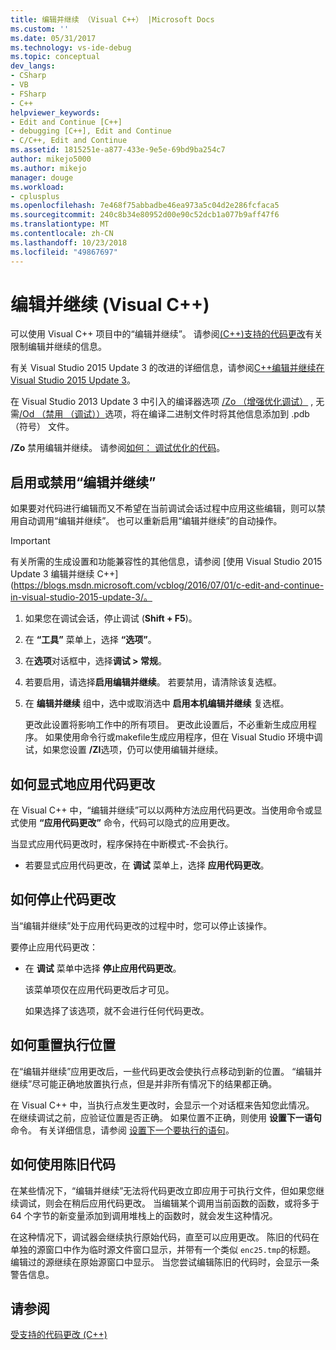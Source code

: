 ```yaml
---
title: 编辑并继续 （Visual C++） |Microsoft Docs
ms.custom: ''
ms.date: 05/31/2017
ms.technology: vs-ide-debug
ms.topic: conceptual
dev_langs:
- CSharp
- VB
- FSharp
- C++
helpviewer_keywords:
- Edit and Continue [C++]
- debugging [C++], Edit and Continue
- C/C++, Edit and Continue
ms.assetid: 1815251e-a877-433e-9e5e-69bd9ba254c7
author: mikejo5000
ms.author: mikejo
manager: douge
ms.workload:
- cplusplus
ms.openlocfilehash: 7e468f75abbadbe46ea973a5c04d2e286fcfaca5
ms.sourcegitcommit: 240c8b34e80952d00e90c52dcb1a077b9aff47f6
ms.translationtype: MT
ms.contentlocale: zh-CN
ms.lasthandoff: 10/23/2018
ms.locfileid: "49867697"
---
```

# <a name="edit-and-continue-visual-c"></a> 编辑并继续 (Visual C++)
可以使用 Visual C++ 项目中的“编辑并继续”。 请参阅[(C++)支持的代码更改](../debugger/supported-code-changes-cpp.md)有关限制编辑并继续的信息。
  
有关 Visual Studio 2015 Update 3 的改进的详细信息，请参阅[C++编辑并继续在 Visual Studio 2015 Update 3](https://blogs.msdn.microsoft.com/vcblog/2016/07/01/c-edit-and-continue-in-visual-studio-2015-update-3/)。  
  
 在 Visual Studio 2013 Update 3 中引入的编译器选项 [/Zo （增强优化调试）](/cpp/build/reference/zo-enhance-optimized-debugging) , 无需[/Od （禁用 （调试））](https://msdn.microsoft.com/library/aafb762y.aspx)选项，将在编译二进制文件时将其他信息添加到 .pdb （符号） 文件。  
  
 **/Zo** 禁用编辑并继续。 请参阅[如何： 调试优化的代码](../debugger/how-to-debug-optimized-code.md)。  
  
##  <a name="BKMK_Enable_or_disable_automatic_invocation_of_Edit_and_Continue"></a> 启用或禁用“编辑并继续”  
 如果要对代码进行编辑而又不希望在当前调试会话过程中应用这些编辑，则可以禁用自动调用“编辑并继续”。 也可以重新启用“编辑并继续”的自动操作。

> [!IMPORTANT]
> 有关所需的生成设置和功能兼容性的其他信息，请参阅 [使用 Visual Studio 2015 Update 3 编辑并继续 C++] (https://blogs.msdn.microsoft.com/vcblog/2016/07/01/c-edit-and-continue-in-visual-studio-2015-update-3/。
  
1. 如果您在调试会话，停止调试 (**Shift + F5**)。

2. 在 **“工具”** 菜单上，选择 **“选项”**。
  
3. 在**选项**对话框中，选择**调试 > 常规**。

4. 若要启用，请选择**启用编辑并继续**。 若要禁用，请清除该复选框。
  
5. 在 **编辑并继续** 组中，选中或取消选中 **启用本机编辑并继续** 复选框。  
  
   更改此设置将影响工作中的所有项目。 更改此设置后，不必重新生成应用程序。 如果使用命令行或makefile生成应用程序，但在 Visual Studio 环境中调试，如果您设置 **/ZI**选项，仍可以使用编辑并继续。  
  
##  <a name="BKMK_How_to_apply_code_changes_explicitly"></a> 如何显式地应用代码更改

 在 Visual C++ 中，“编辑并继续”可以以两种方法应用代码更改。当使用命令或显式使用 **“应用代码更改”** 命令，代码可以隐式的应用更改。  
  
 当显式应用代码更改时，程序保持在中断模式-不会执行。  
  
-   若要显式应用代码更改，在 **调试** 菜单上，选择 **应用代码更改**。  
  
##  <a name="BKMK_How_to_stop_code_changes"></a> 如何停止代码更改  
 当“编辑并继续”处于应用代码更改的过程中时，您可以停止该操作。  
  
 要停止应用代码更改：  
  
- 在 **调试** 菜单中选择 **停止应用代码更改**。  
  
  该菜单项仅在应用代码更改后才可见。  
  
  如果选择了该选项，就不会进行任何代码更改。  
  
##  <a name="BKMK_How_to_reset_the_point_of_execution"></a> 如何重置执行位置  
 在“编辑并继续”应用更改后，一些代码更改会使执行点移动到新的位置。 “编辑并继续”尽可能正确地放置执行点，但是并非所有情况下的结果都正确。  
  
 在 Visual C++ 中，当执行点发生更改时，会显示一个对话框来告知您此情况。 在继续调试之前，应验证位置是否正确。 如果位置不正确，则使用 **设置下一语句** 命令。 有关详细信息，请参阅 [设置下一个要执行的语句](https://msdn.microsoft.com/library/y740d9d3.aspx#BKMK_Set_the_next_statement_to_execute)。  
  
##  <a name="BKMK_How_to_work_with_stale_code"></a> 如何使用陈旧代码  
 在某些情况下，“编辑并继续”无法将代码更改立即应用于可执行文件，但如果您继续调试，则会在稍后应用代码更改。 当编辑某个调用当前函数的函数，或将多于 64 个字节的新变量添加到调用堆栈上的函数时，就会发生这种情况。  
  
 在这种情况下，调试器会继续执行原始代码，直至可以应用更改。 陈旧的代码在单独的源窗口中作为临时源文件窗口显示，并带有一个类似 `enc25.tmp`的标题。 编辑过的源继续在原始源窗口中显示。 当您尝试编辑陈旧的代码时，会显示一条警告信息。  
  
## <a name="see-also"></a>请参阅  
 [受支持的代码更改 (C++)](../debugger/supported-code-changes-cpp.md)